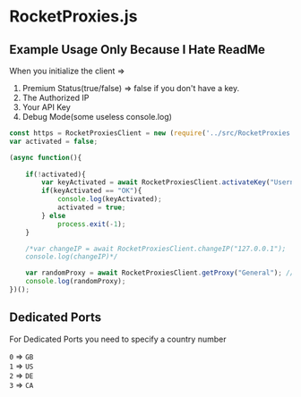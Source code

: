 # RocketProxies.js

## Example Usage Only Because I Hate ReadMe

When you initialize the client =>

1) Premium Status(true/false) => false if you don't have a key.
2) The Authorized IP
3) Your API Key
4) Debug Mode(some useless console.log)

```js
const https = RocketProxiesClient = new (require('../src/RocketProxies.js'))(false, "127.0.0.1", "KEY", false);
var activated = false;

(async function(){
    
    if(!activated){
        var keyActivated = await RocketProxiesClient.activateKey("Username");
        if(keyActivated == "OK"){
            console.log(keyActivated);
            activated = true;
        } else
            process.exit(-1);
    }

    /*var changeIP = await RocketProxiesClient.changeIP("127.0.0.1");
    console.log(changeIP)*/

    var randomProxy = await RocketProxiesClient.getProxy("General"); //getProxy("Dedicated", 1);
    console.log(randomProxy);
})();
```

## Dedicated Ports

For Dedicated Ports you need to specify a country number

`0` => `GB`<br>
`1` => `US`<br>
`2` => `DE`<br>
`3` => `CA`
